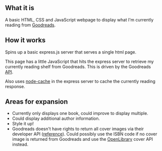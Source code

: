 ## What it is

A basic HTML, CSS and JavaScript webpage to display what I'm currently reading from [Goodreads](https://www.goodreads.com/).

## How it works

Spins up a basic express.js server that serves a single html page.

This page has a little JavaScript that hits the express server to retrieve my currently reading shelf from Goodreads. This is driven by the Goodreads [API](https://www.goodreads.com/api).

Also uses [node-cache](https://www.npmjs.com/package/node-cache) in the express server to cache the currently reading response.

## Areas for expansion
- Currently only displays one book, could improve to display multiple.
- Could display additional author information.
- Style it up!
- Goodreads doesn't have rights to return all cover images via their developer API ([reference](https://www.goodreads.com/topic/show/18208456-api-issue---cover-images)). Could possibly use the ISBN code if no cover image is returned from Goodreads and use the [OpenLibrary](https://openlibrary.org/dev/docs/api/covers) cover API instead.